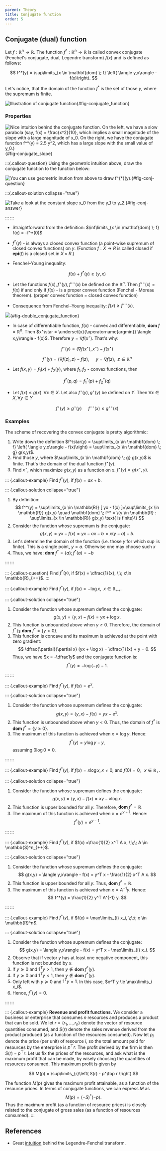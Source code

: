 ```yaml
---
parent: Theory
title: Conjugate function
order: 5
---
```


## Conjugate (dual) function

Let $f: \mathbb{R}^n \to \mathbb{R}$. 
The function $f^*: \mathbb{R}^n \to \mathbb{R}$ is called convex conjugate (Fenchel's conjugate, dual, Legendre transform) $f(x)$ and is defined as follows:

$$
f^*(y) = \sup\limits_{x \in \mathbf{dom} \; f} \left( \langle y,x\rangle - f(x)\right).
$$

Let's notice, that the domain of the function $f^*$  is the set of those $y$, where the supremum is finite. 

![Illustration of conjugate function](conj.svg){#fig-conjugate_function}

### Properties

![Nice intuition behind the conjugate function. On the left, we have a slow parabola (say, $f(x) = \frac{x^2}{10}$, which implies a small magnitude of the slope with a large magnitude of $x_0$. On the right, we have the conjugate function $f^*(y) = 2.5 y^2$, which has a large slope with the small value of $y_0$.)](conj_intuition_1.svg){#fig-conjugate_slope}

:::{.callout-question}
Using the geometric intuition above, draw the conjugate function to the function below:

![You can use geometric inution from above to draw $f^{*}(y)$.](conj_intuition_question.svg){#fig-conj-question}

:::{.callout-solution collapse="true"}

![Take a look at the constant slope $x_0$ from the $y_1$ to $y_2$.](conj_intuition_answer.svg){#fig-conj-answer}

:::
:::

* Straightforward from the definition: $\inf\limits_{x \in \mathbf{dom} \; f} f(x) = -f^*(0)$
* $f^*(y)$ - is always a closed convex function (a point-wise supremum of closed convex functions) on $y$.
(Function $f:X\rightarrow R$ is called closed if $\mathbf{epi}(f)$ is a closed set in $X\times R$.)
* Fenchel–Young inequality: 
	
	$$
	f(x) + f^*(y) \ge \langle y,x \rangle
	$$

* Let the functions $f(x), f^\star(y), f^{\star\star}(x)$ be defined on the $\mathbb{R}^n$. Then $f^{\star\star}(x) = f(x)$ if and only if $f(x)$ - is a proper convex function (Fenchel - Moreau theorem).
(proper convex function = closed convex function)

* Consequence from Fenchel–Young inequality: $f(x) \ge f^{\star\star}(x)$. 

![](doubl_conj.svg){#fig-double_conjugate_function}

* In case of differentiable function, $f(x)$ - convex and differentiable, $\mathbf{dom}\; f = \mathbb{R}^n$. Then $x^\star = \underset{x}{\operatorname{argmin}} \langle x,y\rangle - f(x)$. Therefore $y = \nabla f(x^\star)$. That's why:
	
	$$
	f^\star(y) = \langle \nabla f(x^\star), x^\star \rangle - f(x^\star)
	$$

	$$
	f^\star(y) = \langle \nabla f(z), z \rangle - f(z), \;\;\;\;\;\; y = \nabla f(z), \;\; z \in \mathbb{R}^n
	$$

* Let $f(x,y) = f_1(x) + f_2(y)$, where $f_1, f_2$ - convex functions, then 
	
	$$
	f^*(p,q) = f_1^*(p) + f_2^*(q)
	$$

* Let $f(x) \le g(x)\;\; \forall x \in X$. Let also $f^\star(y), g^\star(y)$ be defined on $Y$. Then $\forall x \in X, \forall y \in Y$
	
	$$
	f^\star(y) \ge g^\star(y) \;\;\;\;\;\; f^{\star\star}(x) \le g^{\star\star}(x)
	$$

### Examples

The scheme of recovering the convex conjugate is pretty algorithmic:
1. Write down the definition $f^\star(y) = \sup\limits_{x \in \mathbf{dom} \; f} \left( \langle y,x\rangle - f(x)\right)  = \sup\limits_{x \in \mathbf{dom} \; g} g(x,y)$.
1. Find those $y$, where $\sup\limits_{x \in \mathbf{dom} \; g} g(x,y)$ is finite. That's the domain of the dual function $f^\star(y)$.
1. Find $x^\star$, which maximize $g(x,y)$ as a function on $x$. $f^\star(y) = g(x^\star, y)$.

::: {.callout-example}
Find $f^*(y)$, if $f(x) = ax + b$.

::: {.callout-solution collapse="true"}
1. By definition: 
$$
f^*(y) = \sup\limits_{x \in \mathbb{R}} [ yx - f(x) ]=\sup\limits_{x \in \mathbb{R}} g(x,y) \quad \mathbf{dom} \; f^* = \{y \in \mathbb{R} : \sup\limits_{x \in \mathbb{R}} g(x,y) \text{ is finite}\}
$$
2. Consider the function whose supremum is the conjugate: 
$$
g(x,y) =  yx - f(x) = yx - ax - b = x(y - a) - b.
$$
3. Let's determine the domain of the function (i.e. those $y$ for which $\sup$ is finite). This is a single point, $y = a$. Otherwise one may choose such $x$
4. Thus, we have: $\mathbf{dom} \; f^* = \{a\}; f^*(a) = -b$

:::
:::

::: {.callout-question}
Find $f^*(y)$, if $f(x) = \dfrac{1}{x}, \;\; x\in \mathbb{R}_{++}$.
:::

::: {.callout-example}
Find $f^*(y)$, if $f(x) = -\log x, \;\; x\in \mathbb{R}_{++}$.

::: {.callout-solution collapse="true"}
1. Consider the function whose supremum defines the conjugate:
$$
g(x,y) = \langle y,x\rangle - f(x) = yx + \log x.
$$
2. This function is unbounded above when $y \ge 0$. Therefore, the domain of $f^*$ is $\mathbf{dom} \; f^* = \{y < 0\}$.
3. This function is concave and its maximum is achieved at the point with zero gradient:
$$
\dfrac{\partial}{\partial x} (yx + \log x) = \dfrac{1}{x} + y = 0.
$$
Thus, we have $x = -\dfrac1y$ and the conjugate function is:
$$
f^*(y) = -\log(-y) - 1.
$$

:::
:::

::: {.callout-example}
Find $f^*(y)$, if $f(x) = e^x$.

::: {.callout-solution collapse="true"}
1. Consider the function whose supremum defines the conjugate:
$$
g(x,y) = \langle y,x\rangle - f(x) = yx - e^x.
$$
2. This function is unbounded above when $y < 0$. Thus, the domain of $f^*$ is $\mathbf{dom} \; f^* = \{y \ge 0\}$.
3. The maximum of this function is achieved when $x = \log y$. Hence:
$$
f^*(y) = y \log y - y,
$$
assuming $0 \log 0 = 0$.

:::
:::

::: {.callout-example}
Find $f^*(y)$, if $f(x) = x \log x, x \neq 0,$ and $f(0) = 0, \;\;\; x \in \mathbb{R}_+$.

::: {.callout-solution collapse="true"}
1. Consider the function whose supremum defines the conjugate:
$$
g(x,y) = \langle y,x\rangle - f(x) = xy - x \log x.
$$
2. This function is upper bounded for all $y$. Therefore, $\mathbf{dom} \; f^* = \mathbb{R}$.
3. The maximum of this function is achieved when $x = e^{y-1}$. Hence:
$$
f^*(y) = e^{y-1}.
$$

:::
:::

::: {.callout-example}
Find $f^*(y)$, if $f(x) =\frac{1}{2} x^T A x, \;\;\; A \in \mathbb{S}^n_{++}$.

::: {.callout-solution collapse="true"}
1. Consider the function whose supremum defines the conjugate:
$$
g(x,y) = \langle y,x\rangle - f(x) = y^T x - \frac{1}{2} x^T A x.
$$
2. This function is upper bounded for all $y$. Thus, $\mathbf{dom} \; f^* = \mathbb{R}$.
3. The maximum of this function is achieved when $x = A^{-1}y$. Hence:
$$
f^*(y) =  \frac{1}{2} y^T A^{-1} y.
$$

:::
:::

::: {.callout-example}
Find $f^*(y)$, if $f(x) = \max\limits_{i} x_i, \;\;\; x \in \mathbb{R}^n$.

::: {.callout-solution collapse="true"}
1. Consider the function whose supremum defines the conjugate:
$$
g(x,y) = \langle y,x\rangle - f(x) = y^T x - \max\limits_{i} x_i.
$$
2. Observe that if vector $y$ has at least one negative component, this function is not bounded by $x$.
3. If $y \succeq 0$ and $1^T y > 1$, then $y \notin \mathbf{dom} \; f^*(y)$.
4. If $y \succeq 0$ and $1^T y < 1$, then $y \notin \mathbf{dom} \; f^*(y)$.
5. Only left with $y \succeq 0$ and $1^T y = 1$. In this case, $x^T y \le \max\limits_i x_i$.
6. Hence, $f^*(y) = 0$.

:::
:::

::: {.callout-example}
**Revenue and profit functions.** We consider a business or enterprise that consumes $n$ resources and produces a product that can be sold. We let $r = (r_1, \ldots , r_n)$ denote the vector of resource quantities consumed, and $S(r)$ denote the sales revenue derived from the product produced (as a function of the resources consumed). Now let $p_i$ denote the price (per unit) of resource $i$, so the total amount paid for resources by the enterprise is $p^\top r$. The profit derived by the firm is then $S(r) − p^\top r$. Let us fix the prices of the resources, and ask what is the maximum profit that can be made, by wisely choosing the quantities of resources consumed. This maximum profit is given by

$$
M(p) = \sup\limits_{r}\left( S(r) - p^\top r \right)
$$

The function $M(p)$ gives the maximum profit attainable, as a function of the resource prices. In terms of conjugate functions, we can express $M$ as 
$$
M(p) = (−S)^*(−p).
$$
Thus the maximum profit (as a function of resource prices) is closely related to the conjugate of gross sales (as a function of resources consumed).
:::

## References
* Great [intuition](https://www.ise.ncsu.edu/fuzzy-neural/wp-content/uploads/sites/9/2019/01/or706-LF-transform-1.pdf) behind the Legendre-Fenchel transform.